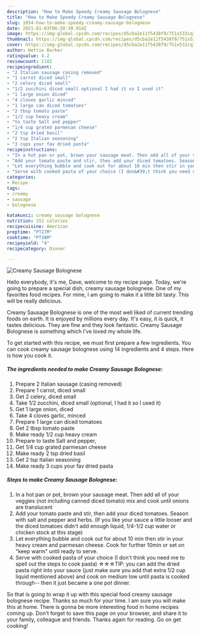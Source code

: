 ```yaml
---
description: "How to Make Speedy Creamy Sausage Bolognese"
title: "How to Make Speedy Creamy Sausage Bolognese"
slug: 1054-how-to-make-speedy-creamy-sausage-bolognese
date: 2021-01-03T06:50:30.914Z
image: https://img-global.cpcdn.com/recipes/d5cba2e11f5438f9/751x532cq70/creamy-sausage-bolognese-recipe-main-photo.jpg
thumbnail: https://img-global.cpcdn.com/recipes/d5cba2e11f5438f9/751x532cq70/creamy-sausage-bolognese-recipe-main-photo.jpg
cover: https://img-global.cpcdn.com/recipes/d5cba2e11f5438f9/751x532cq70/creamy-sausage-bolognese-recipe-main-photo.jpg
author: Hettie Barker
ratingvalue: 4.2
reviewcount: 1182
recipeingredient:
- "2 Italian sausage casing removed"
- "1 carrot diced small"
- "2 celery diced small"
- "1/2 zucchini diced small optional I had it so I used it"
- "1 large onion diced"
- "4 cloves garlic minced"
- "1 large can diced tomatoes"
- "2 tbsp tomato paste"
- "1/2 cup heavy cream"
- "to taste Salt and pepper"
- "1/4 cup grated parmesan cheese"
- "2 tsp dried basil"
- "2 tsp Italian seasoning"
- "3 cups your fav dried pasta"
recipeinstructions:
- "In a hot pan or pot, brown your sausage meat. Then add all of your veggies (not including canned diced tomato) mix and cook until onions are translucent"
- "Add your tomato paste and stir, then add your diced tomatoes. Season with salt and pepper and herbs. (If you like your sauce a little looser and the diced tomatoes didn&#39;t add enough liquid, 1/4-1/2 cup water or chicken stock at this stage)"
- "Let everything bubble and cook out for about 10 min then stir in your heavy cream and parmesan cheese. Cook for further 10min or set on &#34;keep warm&#34; until ready to serve."
- "Serve with cooked pasta of your choice (I don&#39;t think you need me to spell out the steps to cook pasta) ☆☆☆TIP: you can add the dried pasta right into your sauce (just make sure you add that extra 1/2 cup liquid mentioned above) and cook on medium low until pasta is cooked through-- then it just became a one pot dinner."
categories:
- Recipe
tags:
- creamy
- sausage
- bolognese

katakunci: creamy sausage bolognese 
nutrition: 151 calories
recipecuisine: American
preptime: "PT27M"
cooktime: "PT38M"
recipeyield: "4"
recipecategory: Dinner

---
```



![Creamy Sausage Bolognese](https://img-global.cpcdn.com/recipes/d5cba2e11f5438f9/751x532cq70/creamy-sausage-bolognese-recipe-main-photo.jpg)

Hello everybody, it's me, Dave, welcome to my recipe page. Today, we're going to prepare a special dish, creamy sausage bolognese. One of my favorites food recipes. For mine, I am going to make it a little bit tasty. This will be really delicious.



Creamy Sausage Bolognese is one of the most well liked of current trending foods on earth. It is enjoyed by millions every day. It's easy, it is quick, it tastes delicious. They are fine and they look fantastic. Creamy Sausage Bolognese is something which I've loved my whole life.


To get started with this recipe, we must first prepare a few ingredients. You can cook creamy sausage bolognese using 14 ingredients and 4 steps. Here is how you cook it.

<!--inarticleads1-->

##### The ingredients needed to make Creamy Sausage Bolognese:

1. Prepare 2 Italian sausage (casing removed)
1. Prepare 1 carrot, diced small
1. Get 2 celery, diced small
1. Take 1/2 zucchini, diced small (optional, I had it so I used it)
1. Get 1 large onion, diced
1. Take 4 cloves garlic, minced
1. Prepare 1 large can diced tomatoes
1. Get 2 tbsp tomato paste
1. Make ready 1/2 cup heavy cream
1. Prepare to taste Salt and pepper,
1. Get 1/4 cup grated parmesan cheese
1. Make ready 2 tsp dried basil
1. Get 2 tsp Italian seasoning
1. Make ready 3 cups your fav dried pasta




<!--inarticleads2-->

##### Steps to make Creamy Sausage Bolognese:

1. In a hot pan or pot, brown your sausage meat. Then add all of your veggies (not including canned diced tomato) mix and cook until onions are translucent
1. Add your tomato paste and stir, then add your diced tomatoes. Season with salt and pepper and herbs. (If you like your sauce a little looser and the diced tomatoes didn&#39;t add enough liquid, 1/4-1/2 cup water or chicken stock at this stage)
1. Let everything bubble and cook out for about 10 min then stir in your heavy cream and parmesan cheese. Cook for further 10min or set on &#34;keep warm&#34; until ready to serve.
1. Serve with cooked pasta of your choice (I don&#39;t think you need me to spell out the steps to cook pasta) ☆☆☆TIP: you can add the dried pasta right into your sauce (just make sure you add that extra 1/2 cup liquid mentioned above) and cook on medium low until pasta is cooked through-- then it just became a one pot dinner.




So that is going to wrap it up with this special food creamy sausage bolognese recipe. Thanks so much for your time. I am sure you will make this at home. There is gonna be more interesting food in home recipes coming up. Don't forget to save this page on your browser, and share it to your family, colleague and friends. Thanks again for reading. Go on get cooking!
